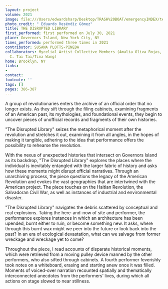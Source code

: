 ```yaml
---
layout: project
volume: 2021
image: file:///Users/edwardsharp/Desktop/TRASH%20BOAT/emergencyINDEX/ten_plus/guts/Links/1665450447236_ERG_7229.jpg
photo_credit: " Eduardo Reséndiz Gómez"
title: THE DISRUPTED LIBRARY
first_performed: first performed on July 30, 2021
place: Governors Island, New York City, NY
times_performed: performed three times in 2021
contributor: SUSANA PLOTTS-PINEDA
collaborators: Mycelial Artist Collective Members (Amalia Oliva Rojas, Kristen Kelso,
  C. Tai Tai/Tina Wang)
home: Brooklyn, NY
links:
-
contact:
footnote: ''
tags: []
pages: 386-387
---
```

A group of revolutionaries enters the archive of an official order that no longer exists. As they sift through the filing cabinets, examining fragments of an American past, its mythologies, and foundational events, they begin to uncover pieces of unofficial records and fragments of their own histories. 

"The Disrupted Library" seizes the metaphorical moment after the revolution and stretches it out, examining it from all angles, in the hopes of making it tangible, adhering to the idea that performance offers the possibility to rehearse the revolution.

With the nexus of unexpected histories that intersect on Governors Island as its backdrop, "The Disrupted Library" explores the places where the individual is inevitably entangled with the larger fabric of history and asks how these moments might disrupt official narratives. Through an unarchiving process, the piece questions the legacy of the American Revolution and evokes the vast geographies that are intertwined with the American project. The piece touches on the Haitian Revolution, the Salvadoran Civil War, as well as instances of industrial and environmental disaster. 

"The Disrupted Library" navigates the debris scattered by conceptual and real explosions. Taking the here-and-now of site and performer, the performance explores instances in which an architecture has been upended, burnt either to ruin, or become something new. It asks, where through this burnt wax might we peer into the future or look back into the past? In an era of ecological devastation, what can we salvage from former wreckage and wreckage yet to come? 

Throughout the piece, I read accounts of disparate historical moments, which were retrieved from a moving pulley device manned by the other performers, who also sifted through cabinets. A fourth performer feverishly took notes on a whiteboard, erasing and starting anew once it was filled. Moments of voiced-over narration recounted spatially and thematically interconnected anecdotes from the performers’ lives, during which all actions on stage slowed to near stillness. 